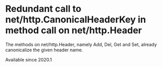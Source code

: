 # Redundant call to net/http.CanonicalHeaderKey in method call on net/http.Header

The methods on net/http.Header, namely Add, Del, Get and Set, already
canonicalize the given header name.

Available since
    2020.1
